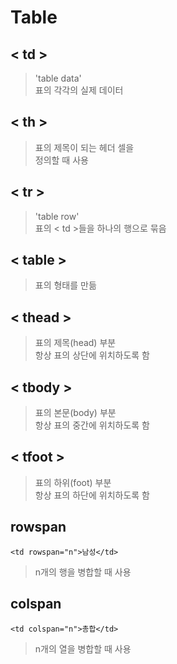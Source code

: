 # Table

## < td >
> 'table data'  
표의 각각의 실제 데이터

## < th >
> 표의 제목이 되는 헤더 셀을  
정의할 때 사용

## < tr >
> 'table row'  
표의 < td >들을 하나의 행으로 묶음

## < table >
> 표의 형태를 만듦

## < thead >
> 표의 제목(head) 부분  
항상 표의 상단에 위치하도록 함

## < tbody >
> 표의 본문(body) 부분  
항상 표의 중간에 위치하도록 함

## < tfoot >
> 표의 하위(foot) 부분  
항상 표의 하단에 위치하도록 함

## rowspan
`<td rowspan="n">남성</td>`
> n개의 행을 병합할 때 사용

## colspan
`<td colspan="n">총합</td>`
> n개의 열을 병합할 때 사용

